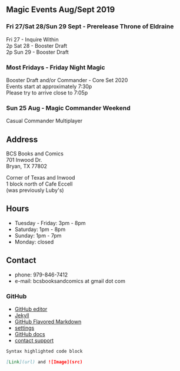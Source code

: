 ## Magic Events Aug/Sept 2019

### Fri 27/Sat 28/Sun 29 Sept - Prerelease Throne of Eldraine   
Fri 27 - Inquire Within   
2p Sat 28 - Booster Draft   
2p Sun 29 - Booster Draft   

### Most Fridays - Friday Night Magic   
Booster Draft and/or Commander - Core Set 2020   
Events start at approximately 7:30p   
Please try to arrive close to 7:05p   

### Sun 25 Aug - Magic Commander Weekend   
Casual Commander Multiplayer

   
## Address
BCS Books and Comics  
701 Inwood Dr.  
Bryan, TX 77802  

Corner of Texas and Inwood  
1 block north of Cafe Eccell  
(was previously Luby's)

## Hours

* Tuesday - Friday: 3pm - 8pm   
* Saturday: 1pm - 8pm   
* Sunday: 1pm - 7pm   
* Monday: closed   

## Contact

* phone: 979-846-7412
* e-mail: bcsbooksandcomics at gmail dot com

### GitHub

* [GitHub editor](https://github.com/timesmith/timesmith.github.io/edit/master/index.md)
* [Jekyll](https://jekyllrb.com/)
* [GitHub Flavored Markdown](https://guides.github.com/features/mastering-markdown/)
* [settings](https://github.com/timesmith/timesmith.github.io/settings)
* [GitHub docs](https://help.github.com/categories/github-pages-basics/)
* [contact support](https://github.com/contact)

```markdown
Syntax highlighted code block

[Link](url) and ![Image](src)
```

